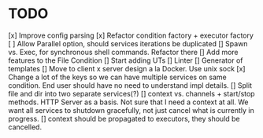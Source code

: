 # TODO

[x] Improve config parsing
[x] Refactor condition factory + executor factory
[ ] Allow Parallel option, should services iterations be duplicated
[] Spawn vs. Exec, for synchronous shell commands. Refactor there
[] Add more features to the File Condition
[] Start adding UTs
[] Linter
[] Generator of templates
[] Move to client x server design a la Docker. Use unix sock
[x] Change a lot of the keys so we can have multiple services on same condition. End user should have no need to understand impl details.
[] Split file and dir into two separate services(?)
[] context vs. channels + start/stop methods. HTTP Server as a basis. Not sure that I need a context at all. We want all services to shutdown gracefully, not just cancel what is currently in progress.
[] context should be propagated to executors, they should be cancelled.
